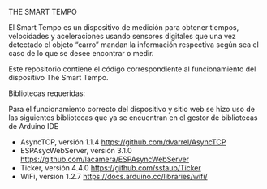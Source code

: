 THE SMART TEMPO

El Smart Tempo es un dispositivo de medición para obtener tiempos, velocidades y aceleraciones usando sensores digitales que una vez detectado el objeto “carro” mandan la información respectiva según sea el caso de lo que se desee encontrar o medir. 

Este repositorio contiene el código correspondiente al funcionamiento del dispositivo The Smart Tempo.

Bibliotecas requeridas:

Para el funcionamiento correcto del dispositivo y sitio web se hizo uso de las siguientes bibliotecas que ya se encuentran en el gestor de bibliotecas de Arduino IDE
* AsyncTCP, versión 1.1.4  https://github.com/dvarrel/AsyncTCP
* ESPAsycWebServer, versión 3.1.0 https://github.com/lacamera/ESPAsyncWebServer
* Ticker, versión 4.4.0 https://github.com/sstaub/Ticker
* WiFi, versión 1.2.7 https://docs.arduino.cc/libraries/wifi/


